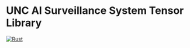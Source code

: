 # UNC AI Surveillance System Tensor Library
[![Rust](https://github.com/neil-the-reaper/unc-ai-surveillance-tensors/actions/workflows/rust.yml/badge.svg?branch=dev)](https://github.com/neil-the-reaper/unc-ai-surveillance-tensors/actions/workflows/rust.yml)